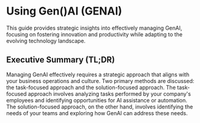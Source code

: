 # Using Gen()AI (GENAI)

This guide provides strategic insights into effectively managing GenAI, focusing on fostering innovation and productivity while adapting to the evolving technology landscape. 

## Executive Summary (TL;DR)

Managing GenAI effectively requires a strategic approach that aligns with your business operations and culture. Two primary methods are discussed: the task-focused approach and the solution-focused approach. The task-focused approach involves analyzing tasks performed by your company's employees and identifying opportunities for AI assistance or automation. The solution-focused approach, on the other hand, involves identifying the needs of your teams and exploring how GenAI can address these needs. 
